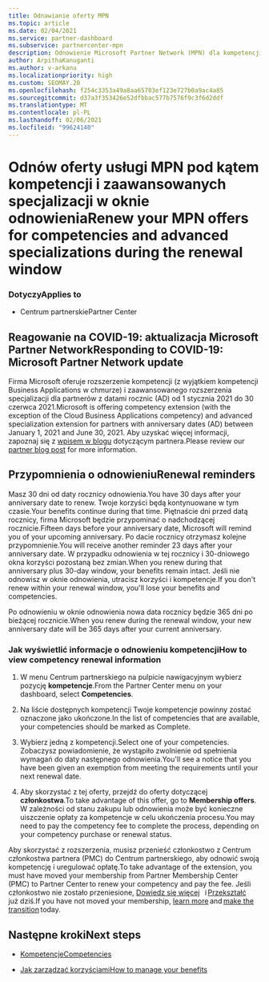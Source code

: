 ```yaml
---
title: Odnawianie oferty MPN
ms.topic: article
ms.date: 02/04/2021
ms.service: partner-dashboard
ms.subservice: partnercenter-mpn
description: Odnowienie Microsoft Partner Network (MPN) dla kompetencji i zaawansowanych specjalizacji — okno odnowienia rozpoczyna rocznicę daty zakupu plus jeden dzień.
author: ArpithaKanuganti
ms.author: v-arkanu
ms.localizationpriority: high
ms.custom: SEOMAY.20
ms.openlocfilehash: f254c3353a49a8aa65703ef123e727b0a9ac4a85
ms.sourcegitcommit: d37a3f353426e52dfbbac577b7576f9c3f6d2ddf
ms.translationtype: MT
ms.contentlocale: pl-PL
ms.lasthandoff: 02/06/2021
ms.locfileid: "99624140"
---
```

# <a name="renew-your-mpn-offers-for-competencies-and-advanced-specializations-during-the-renewal-window"></a><span data-ttu-id="25a2f-103">Odnów oferty usługi MPN pod kątem kompetencji i zaawansowanych specjalizacji w oknie odnowienia</span><span class="sxs-lookup"><span data-stu-id="25a2f-103">Renew your MPN offers for competencies and advanced specializations during the renewal window</span></span>

### <a name="applies-to"></a><span data-ttu-id="25a2f-104">Dotyczy</span><span class="sxs-lookup"><span data-stu-id="25a2f-104">Applies to</span></span>

- <span data-ttu-id="25a2f-105">Centrum partnerskie</span><span class="sxs-lookup"><span data-stu-id="25a2f-105">Partner Center</span></span>

## <a name="responding-to-covid-19-microsoft-partner-network-update"></a><span data-ttu-id="25a2f-106">Reagowanie na COVID-19: aktualizacja Microsoft Partner Network</span><span class="sxs-lookup"><span data-stu-id="25a2f-106">Responding to COVID-19: Microsoft Partner Network update</span></span>

<span data-ttu-id="25a2f-107">Firma Microsoft oferuje rozszerzenie kompetencji (z wyjątkiem kompetencji Business Applications w chmurze) i zaawansowanego rozszerzenia specjalizacji dla partnerów z datami rocznic (AD) od 1 stycznia 2021 do 30 czerwca 2021.</span><span class="sxs-lookup"><span data-stu-id="25a2f-107">Microsoft is offering competency extension (with the exception of the Cloud Business Applications competency) and advanced specialization extension for partners with anniversary dates (AD) between January 1, 2021 and June 30, 2021.</span></span> <span data-ttu-id="25a2f-108">Aby uzyskać więcej informacji, zapoznaj się z [wpisem w blogu](https://blogs.partner.microsoft.com/mpn/responding-to-covid-19-microsoft-partner-network/) dotyczącym partnera.</span><span class="sxs-lookup"><span data-stu-id="25a2f-108">Please review our [partner blog post](https://blogs.partner.microsoft.com/mpn/responding-to-covid-19-microsoft-partner-network/) for more information.</span></span>

## <a name="renewal-reminders"></a><span data-ttu-id="25a2f-109">Przypomnienia o odnowieniu</span><span class="sxs-lookup"><span data-stu-id="25a2f-109">Renewal reminders</span></span>

<span data-ttu-id="25a2f-110">Masz 30 dni od daty rocznicy odnowienia.</span><span class="sxs-lookup"><span data-stu-id="25a2f-110">You have 30 days after your anniversary date to renew.</span></span> <span data-ttu-id="25a2f-111">Twoje korzyści będą kontynuowane w tym czasie.</span><span class="sxs-lookup"><span data-stu-id="25a2f-111">Your benefits continue during that time.</span></span> <span data-ttu-id="25a2f-112">Piętnaście dni przed datą rocznicy, firma Microsoft będzie przypominać o nadchodzącej rocznicie.</span><span class="sxs-lookup"><span data-stu-id="25a2f-112">Fifteen days before your anniversary date, Microsoft will remind you of your upcoming anniversary.</span></span> <span data-ttu-id="25a2f-113">Po dacie rocznicy otrzymasz kolejne przypomnienie.</span><span class="sxs-lookup"><span data-stu-id="25a2f-113">You will receive another reminder 23 days after your anniversary date.</span></span> <span data-ttu-id="25a2f-114">W przypadku odnowienia w tej rocznicy i 30-dniowego okna korzyści pozostaną bez zmian.</span><span class="sxs-lookup"><span data-stu-id="25a2f-114">When you renew during that anniversary plus 30-day window, your benefits remain intact.</span></span> <span data-ttu-id="25a2f-115">Jeśli nie odnowisz w oknie odnowienia, utracisz korzyści i kompetencje.</span><span class="sxs-lookup"><span data-stu-id="25a2f-115">If you don't renew within your renewal window, you'll lose your benefits and competencies.</span></span>

<span data-ttu-id="25a2f-116">Po odnowieniu w oknie odnowienia nowa data rocznicy będzie 365 dni po bieżącej rocznicie.</span><span class="sxs-lookup"><span data-stu-id="25a2f-116">When you renew during the renewal window, your new anniversary date will be 365 days after your current anniversary.</span></span>

### <a name="how-to-view-competency-renewal-information"></a><span data-ttu-id="25a2f-117">Jak wyświetlić informacje o odnowieniu kompetencji</span><span class="sxs-lookup"><span data-stu-id="25a2f-117">How to view competency renewal information</span></span>

1. <span data-ttu-id="25a2f-118">W menu Centrum partnerskiego na pulpicie nawigacyjnym wybierz pozycję **kompetencje**.</span><span class="sxs-lookup"><span data-stu-id="25a2f-118">From the Partner Center menu on your dashboard, select **Competencies**.</span></span>  

2. <span data-ttu-id="25a2f-119">Na liście dostępnych kompetencji Twoje kompetencje powinny zostać oznaczone jako ukończone.</span><span class="sxs-lookup"><span data-stu-id="25a2f-119">In the list of competencies that are available, your competencies should be marked as Complete.</span></span>  

3. <span data-ttu-id="25a2f-120">Wybierz jedną z kompetencji.</span><span class="sxs-lookup"><span data-stu-id="25a2f-120">Select one of your competencies.</span></span> <span data-ttu-id="25a2f-121">Zobaczysz powiadomienie, że wystąpiło zwolnienie od spełnienia wymagań do daty następnego odnowienia.</span><span class="sxs-lookup"><span data-stu-id="25a2f-121">You'll see a notice that you have been given an exemption from meeting the requirements until your next renewal date.</span></span>

4. <span data-ttu-id="25a2f-122">Aby skorzystać z tej oferty, przejdź do oferty dotyczącej **członkostwa**.</span><span class="sxs-lookup"><span data-stu-id="25a2f-122">To take advantage of this offer, go to **Membership offers**.</span></span> <span data-ttu-id="25a2f-123">W zależności od stanu zakupu lub odnowienia może być konieczne uiszczenie opłaty za kompetencje w celu ukończenia procesu.</span><span class="sxs-lookup"><span data-stu-id="25a2f-123">You may need to pay the competency fee to complete the process, depending on your competency purchase or renewal status.</span></span>

<span data-ttu-id="25a2f-124">Aby skorzystać z rozszerzenia, musisz przenieść członkostwo z Centrum członkostwa partnera (PMC) do Centrum partnerskiego, aby odnowić swoją kompetencję i uregulować opłatę.</span><span class="sxs-lookup"><span data-stu-id="25a2f-124">To take advantage of the extension, you must have moved your membership from Partner Membership Center (PMC) to Partner Center to renew your competency and pay the fee.</span></span> <span data-ttu-id="25a2f-125">Jeśli członkostwo nie zostało przeniesione, [Dowiedz się więcej](prepare-pmc-pc-migration.md)   i [Przekształć](https://partners.microsoft.com/partnerprogram/Welcome.aspx)   już dziś.</span><span class="sxs-lookup"><span data-stu-id="25a2f-125">If you have not moved your membership, [learn more](prepare-pmc-pc-migration.md) and [make the transition](https://partners.microsoft.com/partnerprogram/Welcome.aspx) today.</span></span>  

## <a name="next-steps"></a><span data-ttu-id="25a2f-126">Następne kroki</span><span class="sxs-lookup"><span data-stu-id="25a2f-126">Next steps</span></span>

- [<span data-ttu-id="25a2f-127">Kompetencje</span><span class="sxs-lookup"><span data-stu-id="25a2f-127">Competencies</span></span>](learn-about-competencies.md)

- [<span data-ttu-id="25a2f-128">Jak zarządzać korzyściami</span><span class="sxs-lookup"><span data-stu-id="25a2f-128">How to manage your benefits</span></span>](manage-your-partner-network-benefits.md)

